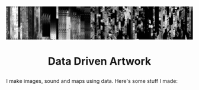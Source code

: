 ![](/banner.PNG)

# <p align="center">Data Driven Artwork</p>

I make images, sound and maps using data. Here's some stuff I made:


